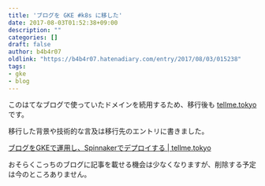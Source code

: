 ```yaml
---
title: 'ブログを GKE #k8s に移した'
date: 2017-08-03T01:52:38+09:00
description: ""
categories: []
draft: false
author: b4b4r07
oldlink: "https://b4b4r07.hatenadiary.com/entry/2017/08/03/015238"
tags:
- gke
- blog
---
```


このはてなブログで使っていたドメインを続用するため、移行後も [tellme.tokyo](https://tellme.tokyo) です。

移行した背景や技術的な言及は移行先のエントリに書きました。

[ブログをGKEで運用し、Spinnakerでデプロイする | tellme.tokyo](https://tellme.tokyo/post/2017/07/30/blog-on-gke-deployed-by-spinnaker/)

おそらくこっちのブログに記事を載せる機会は少なくなりますが、削除する予定は今のところありません。
